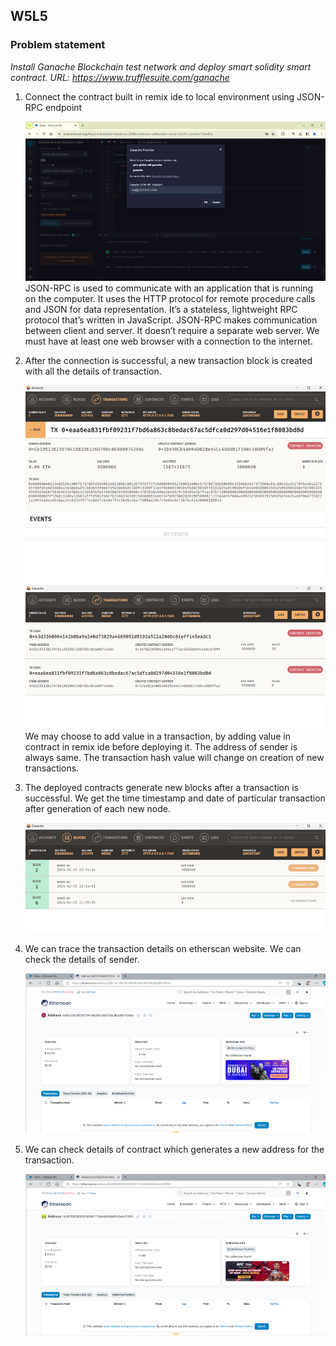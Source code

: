 ## W5L5
### Problem statement 
*Install Ganache Blockchain test network and deploy smart solidity smart contract. URL: https://www.trufflesuite.com/ganache*

1. Connect the contract built in remix ide to local environment using JSON-RPC endpoint<div align="center"> <img src="images/1.png"> </div> JSON-RPC is used to communicate with an application that is running on the computer. It uses the HTTP protocol for remote procedure calls and JSON for data representation. It’s a stateless, lightweight RPC protocol that’s written in JavaScript. JSON-RPC makes communication between client and server. It doesn’t require a separate web server. We must have at least one web browser with a connection to the internet.

2. After the connection is successful, a new transaction block is created with all the details of transaction. <div align="center"> <img src="images/2.png"> </div> <div align="center"> <img src="images/3.png"> </div> We may choose to add value in a transaction, by adding value in contract in remix ide before deploying it. The address of sender is always same. The transaction hash value will change on creation of new transactions.

3. The deployed contracts generate new blocks after a transaction is successful. We get the time timestamp and date of particular transaction after generation of each new node. <div align="center"> <img src="images/4.png"> </div>

4. We can trace the transaction details on etherscan website. We can check the details of sender.  <div align="center"> <img src="images/5.png"> </div>

5. We can check details of contract which generates a new address for the transaction. <div align="center"> <img src="images/6.png"> </div>